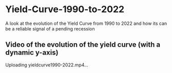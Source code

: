 # Yield-Curve-1990-to-2022
A look at the evolution of the Yield Curve from 1990 to 2022 and how its can be a reliable signal of a pending recession

## Video of the evolution of the yield curve (with a dynamic y-axis)
Uploading yieldcurve1990-2022.mp4…
